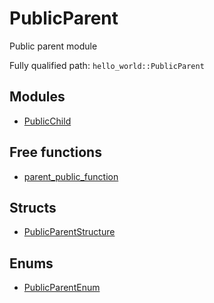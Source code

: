 # PublicParent

Public parent module


Fully qualified path: `hello_world::PublicParent`

## Modules

- [PublicChild](./hello_world-PublicParent-PublicChild.md)

## Free functions

- [parent_public_function](./hello_world-PublicParent-parent_public_function.md)

## Structs

- [PublicParentStructure](./hello_world-PublicParent-PublicParentStructure.md)

## Enums

- [PublicParentEnum](./hello_world-PublicParent-PublicParentEnum.md)


